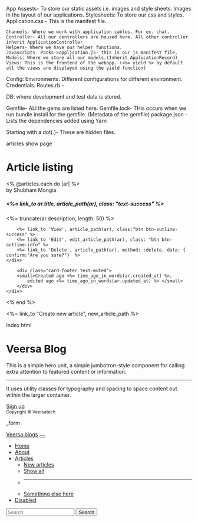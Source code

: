 App
    Assests- To store our static assets i.e. images and style sheets. Images in the layout of our applications.
    Stylesheets: To store our css and styles.
    Application.css - This is the manifest file.

    Channels- Where we work with application cables. For ex. chat.
    Controller- All our controllers are housed here. All other controller inherit ApplicationController
    Helpers- Where we have our helper functions.
    Javascripts- Packs->application.js- this is our js manifest file.
    Models: Where we store all our models.(Inherit ApplicationRecord)
    Views: This is the frontend of the webapp. (<%= yield %> by default all the views are displayed using the yield function)

Config: 
    Environments: Different configurations for different environment. 
    Credentials.
    Routes.rb - 

DB: where development and test data is stored.

Gemfile- ALl the gems are listed here.
Gemfile.lock- THis occurs when we run bundle install for the gemfile. (Metadata of the gemfile)
package.json - Lists the dependencies added using Yarn

Starting with a dot(.)- These are hidden files.

<!-- Views-> Application.html.erb -->

articles show page
<div id="page-content">
<h1 class="text-center mt-4"> Article listing</h1>

<div class="container">
<% @articles.each do |ar| %>
<div class="row justify-content-md-center">
    <div class="col-8 mt-4">
    <div class="card text-center shadow mb-5 bg-white rounded">
        <div class="card-header font-italic">
        by Shubham Mongia
        </div>
        <div class="card-body">
        <h5 class="card-title"><%= link_to ar.title, article_path(ar), class: "text-success" %></h5>
        <p class="card-text"><%= truncate(ar.description, length: 50) %></p>

        <%= link_to 'View', article_path(ar), class:"btn btn-outline-success" %>
        <%= link_to 'Edit', edit_article_path(ar), class: "btn btn-outline-info" %>
        <%= link_to 'Delete', article_path(ar), method: :delete, data: { confirm:"Are you sure?"}  %>
    </div>

        <div class="card-footer text-muted">
        <small>Created ago <%= time_ago_in_words(ar.created_at) %>,
            edited ago <%= time_ago_in_words(ar.updated_at) %> </small>
        </div>
    </div>
</div>
</div>
<% end %> 
</div>
<p>
    <%= link_to "Create new article", new_article_path %>
</p>

</div>


Index html


<div id="page-content">
<div class="container" id="home-container">
    <div class="jumbotron text-center text-white">
    <h1 class="display-4">Veersa Blog</h1>
    <p class="lead">This is a simple hero unit, a simple jumbotron-style component for calling extra attention to featured content or information.</p>
    <hr class="my-4">
    <p>It uses utility classes for typography and spacing to space content out within the larger container.</p>
    <a class="btn btn-success btn-lg" href="#" role="button">Sign up</a>
  </div>
</div>
</div>


<footer id="sticky-footer" class="flex-shrink-0 py-4 bg-dark text-white">
    <div class="container text-center">
      <small>Copyright &copy; Veersatech</small>
    </div>
  </footer>

  <!-- <%= link_to 'Articles listing', articles_path %>

|

<%= link_to 'About page', about_path %> -->



_form
<nav class="navbar navbar-expand-lg navbar-light bg-light">
    <div class="container-fluid">
      <a class="navbar-brand" id="logo" href="/">Veersa blogs</a>
      <button class="navbar-toggler" type="button" data-bs-toggle="collapse" data-bs-target="#navbarSupportedContent" aria-controls="navbarSupportedContent" aria-expanded="false" aria-label="Toggle navigation">
        <span class="navbar-toggler-icon"></span>
      </button>
      <div class="collapse navbar-collapse" id="navbarSupportedContent">
        <ul class="navbar-nav me-auto mb-2 mb-lg-0">
          <li class="nav-item">
            <a class="nav-link active" aria-current="page" href="/">Home</a>
          </li>
          <li class="nav-item">
            <a class="nav-link" href="/about">About</a>
          </li>
          <li class="nav-item dropdown">
            <a class="nav-link dropdown-toggle" href="/articles" id="navbarDropdown" role="button" data-bs-toggle="dropdown" aria-expanded="false">
              Articles
            </a>
            <ul class="dropdown-menu" aria-labelledby="navbarDropdown">
              <li><a class="dropdown-item" href="/articles/new">New articles</a></li>
              <li><a class="dropdown-item" href="/articles">Show all</a></li>
              <li><hr class="dropdown-divider"></li>
              <li><a class="dropdown-item" href="#">Something else here</a></li>
            </ul>
          </li>
          <li class="nav-item">
            <a class="nav-link disabled" href="#" tabindex="-1" aria-disabled="true">Disabled</a>
          </li>
        </ul>
        <form class="d-flex">
          <input class="form-control me-2" type="search" placeholder="Search" aria-label="Search">
          <button class="btn btn-outline-success" type="submit">Search</button>
        </form>
      </div>
    </div>
  </nav>